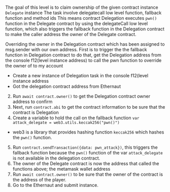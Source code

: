 The goal of this level is to claim ownership of the given contract instance `Delegate` instance
The task involve delegatecall low level function, fallback function and method ids
This means contract Delegation executes `pwn()` function in the Delegate contract by using the delegateCall low level function, which
also triggers the fallback function in the Delegation contract to make the caller address the owner of the Delegate contract.

Overriding the owner in the Delegation contract which has been assigned to msg.sender with our own address.
First is to trigger the the fallback function in Delegation contract to do that, get the Delegation address from the console f12(level instance address) to call the pwn function to override the owner of to my account
* Create a new instance of Delegation task in the console f12(level instance address
* Got the delegation contract address from Ethernaut 
2. Run `await contract.owner()` to get the Delegation contract owner address to confirm
3. Next, run `contract.abi` to get the contract information to be sure that the contract is Delegation
4. Create a variable to hold the call on the fallback function `var attack_delegate = web3.utils.keccak256("pwn()")`
* web3 is a library that provides hashing function `keccak256` which hashes the `pwn()` function.
5. Run `contract.sendTransaction({data: pwn_attack})`, this triggers the fallback function because the `pwn()` function of the var `attack_delegate` is not available in the delegation contract.
3. The owner of the Delegate contract is now the address that called the functions above; the metamask wallet address
5. Run `await contract.owner()` to be sure that the owner of the contract is the address of the player.
6. Go to the Ethernaut and submit instance.
